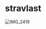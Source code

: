 # stravlast


![IMG_2419](https://github.com/legendofmiracles/stravlast/assets/30902201/0eae00d4-c2a5-4368-af75-a66e75235513)
